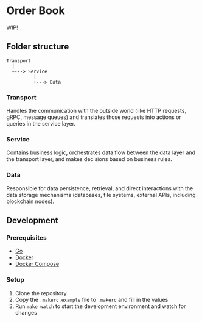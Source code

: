 # Order Book

WIP!

## Folder structure

```
Transport
  |
  +---> Service
          |
          +---> Data
```

### Transport

Handles the communication with the outside world (like HTTP requests, gRPC, message queues) and translates those requests into actions or queries in the service layer.

### Service

Contains business logic, orchestrates data flow between the data layer and the transport layer, and makes decisions based on business rules.

### Data

Responsible for data persistence, retrieval, and direct interactions with the data storage mechanisms (databases, file systems, external APIs, including blockchain nodes).

## Development

### Prerequisites

- [Go](https://golang.org/doc/install)
- [Docker](https://docs.docker.com/get-docker/)
- [Docker Compose](https://docs.docker.com/compose/install/)

### Setup

1. Clone the repository
2. Copy the `.makerc.example` file to `.makerc` and fill in the values
3. Run `make watch` to start the development environment and watch for changes

